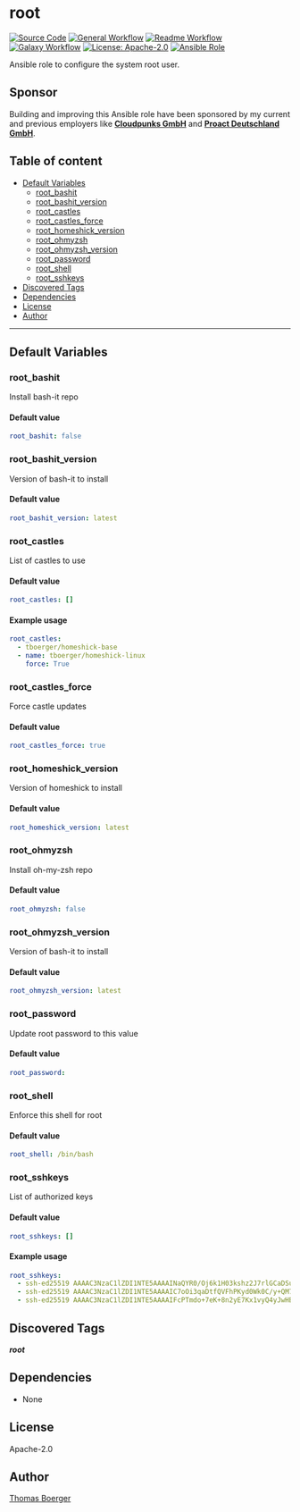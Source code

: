 # root

[![Source Code](https://img.shields.io/badge/github-source%20code-blue?logo=github&amp;logoColor=white)](https://github.com/rolehippie/root)
[![General Workflow](https://github.com/rolehippie/root/actions/workflows/general.yml/badge.svg)](https://github.com/rolehippie/root/actions/workflows/general.yml)
[![Readme Workflow](https://github.com/rolehippie/root/actions/workflows/readme.yml/badge.svg)](https://github.com/rolehippie/root/actions/workflows/readme.yml)
[![Galaxy Workflow](https://github.com/rolehippie/root/actions/workflows/galaxy.yml/badge.svg)](https://github.com/rolehippie/root/actions/workflows/galaxy.yml)
[![License: Apache-2.0](https://img.shields.io/github/license/rolehippie/root)](https://github.com/rolehippie/root/blob/master/LICENSE)
[![Ansible Role](https://img.shields.io/badge/role-rolehippie.root-blue)](https://galaxy.ansible.com/rolehippie/root)

Ansible role to configure the system root user.

## Sponsor

Building and improving this Ansible role have been sponsored by my current and previous employers like **[Cloudpunks GmbH](https://cloudpunks.de)** and **[Proact Deutschland GmbH](https://www.proact.eu)**.

## Table of content

- [Default Variables](#default-variables)
  - [root_bashit](#root_bashit)
  - [root_bashit_version](#root_bashit_version)
  - [root_castles](#root_castles)
  - [root_castles_force](#root_castles_force)
  - [root_homeshick_version](#root_homeshick_version)
  - [root_ohmyzsh](#root_ohmyzsh)
  - [root_ohmyzsh_version](#root_ohmyzsh_version)
  - [root_password](#root_password)
  - [root_shell](#root_shell)
  - [root_sshkeys](#root_sshkeys)
- [Discovered Tags](#discovered-tags)
- [Dependencies](#dependencies)
- [License](#license)
- [Author](#author)

---

## Default Variables

### root_bashit

Install bash-it repo

#### Default value

```YAML
root_bashit: false
```

### root_bashit_version

Version of bash-it to install

#### Default value

```YAML
root_bashit_version: latest
```

### root_castles

List of castles to use

#### Default value

```YAML
root_castles: []
```

#### Example usage

```YAML
root_castles:
  - tboerger/homeshick-base
  - name: tboerger/homeshick-linux
    force: True
```

### root_castles_force

Force castle updates

#### Default value

```YAML
root_castles_force: true
```

### root_homeshick_version

Version of homeshick to install

#### Default value

```YAML
root_homeshick_version: latest
```

### root_ohmyzsh

Install oh-my-zsh repo

#### Default value

```YAML
root_ohmyzsh: false
```

### root_ohmyzsh_version

Version of bash-it to install

#### Default value

```YAML
root_ohmyzsh_version: latest
```

### root_password

Update root password to this value

#### Default value

```YAML
root_password:
```

### root_shell

Enforce this shell for root

#### Default value

```YAML
root_shell: /bin/bash
```

### root_sshkeys

List of authorized keys

#### Default value

```YAML
root_sshkeys: []
```

#### Example usage

```YAML
root_sshkeys:
  - ssh-ed25519 AAAAC3NzaC1lZDI1NTE5AAAAINaQYR0/Oj6k1H03kshz2J7rlGCaDSuaGPhhOs9FcZfn tboerger@host1
  - ssh-ed25519 AAAAC3NzaC1lZDI1NTE5AAAAIC7oOi3qaDtfQVFhPKyd0Wk0C/y+QM71vtln8Rl44NlB tboerger@host2
  - ssh-ed25519 AAAAC3NzaC1lZDI1NTE5AAAAIFcPTmdo+7eK+8n2yE7Kx1vyQ4yJwHBngvQOt1MPhKhR tboerger@host3
```

## Discovered Tags

**_root_**


## Dependencies

- None

## License

Apache-2.0

## Author

[Thomas Boerger](https://github.com/tboerger)
